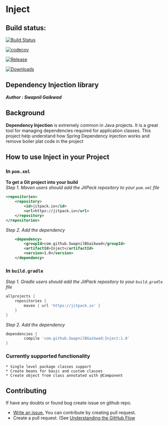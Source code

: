 # Inject

## Build status:

[![Build Status](https://travis-ci.org/SwapnilBGaikwad/Collection.png)](https://travis-ci.org/SwapnilBGaikwad/Collection)

[![codecov](https://codecov.io/gh/SwapnilBGaikwad/Collection/branch/master/graph/badge.svg)](https://codecov.io/gh/SwapnilBGaikwad/Collection)

[![Release](https://jitpack.io/v/SwapnilBGaikwad/Collection.svg)](https://jitpack.io/#SwapnilBGaikwad/Collection)

[![Downloads](https://jitpack.io/v/SwapnilBGaikwad/Collection/month.svg)](https://github.com/SwapnilBGaikwad/Collection/)


## Dependency Injection library<br/>
***Author : Swapnil Gaikwad*** <br />

## <a name="background"></a>Background

**Dependency Injection** is extremely common in Java projects. It is a great tool for managing dependencies required for application classes.
This project help understand how Spring Dependency injection works and remove boiler plat code in the project 
## <a name="howto"></a>How to use Inject in your Project

### In `pom.xml`
**To get a Git project into your build**<br/>
*Step 1. Maven users should add the JitPack repository to your `pom.xml` file*

```xml
<repositories>
	<repository>
	    <id>jitpack.io</id>
	    <url>https://jitpack.io</url>
	</repository>
</repositories>
```
*Step 2. Add the dependency*

```xml
	<dependency>
	    <groupId>com.github.SwapnilBGaikwad</groupId>
	    <artifactId>Inject</artifactId>
	    <version>1.0</version>
	</dependency>
```

### In `build.gradle`
*Step 1. Gradle users should add the JitPack repository to your `build.gradle` file*

```groovy
allprojects {
	repositories {
		maven { url 'https://jitpack.io' }
	}
}
```
*Step 2. Add the dependency*
```groovy
dependencies {
        compile 'com.github.SwapnilBGaikwad:Inject:1.0'
}
```
### <a name="Current stage"></a>Currently supported functionality<br>
    * Single level package classes support
    * Create beans for basic and custom classes
    * Create object from class annotated with @Component

## Contributing

If have any doubts or found bug create issue on github repo.
* [Write an issue.](https://github.com/SwapnilBGaikwad/Inject/issues/new)
You can contribute by creating pull request.
* Create a pull request. (See [Understanding the GitHub Flow](https://guides.github.com/introduction/flow/index.html)
